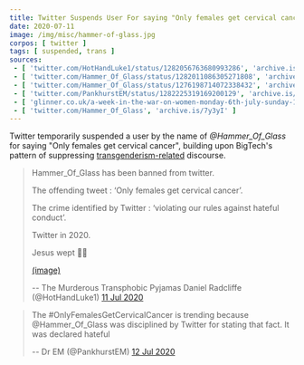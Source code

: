 ```yaml
---
title: Twitter Suspends User For saying "Only females get cervical cancer."
date: 2020-07-11
image: /img/misc/hammer-of-glass.jpg
corpos: [ twitter ]
tags: [ suspended, trans ]
sources:
 - [ 'twitter.com/HotHandLuke1/status/1282056763680993286', 'archive.is/7bC8K' ]
 - [ 'twitter.com/Hammer_Of_Glass/status/1282011086305271808', 'archive.is/Ai0sP' ]
 - [ 'twitter.com/Hammer_Of_Glass/status/1276198714072338432', 'archive.is/9ATlQ' ]
 - [ 'twitter.com/PankhurstEM/status/1282225319169200129', 'archive.is/g9gUB' ]
 - [ 'glinner.co.uk/a-week-in-the-war-on-women-monday-6th-july-sunday-12th-july/', 'archive.is/4iFyC#selection-1177.0-1189.2' ]
 - [ 'twitter.com/Hammer_Of_Glass', 'archive.is/7y3yI' ]
---
```


Twitter temporarily suspended a user by the name of _@Hammer_Of_Glass_ for
saying "Only females get cervical cancer", building upon BigTech's pattern of
suppressing [transgenderism-related](/t/trans/) discourse.

> Hammer_Of_Glass has been banned from twitter.
>
> The offending tweet : ‘Only females get cervical cancer’. 
>
> The crime identified by Twitter : ‘violating our rules against hateful
> conduct’.
>
> Twitter in 2020.
>
> Jesus wept :man_facepalming:
>
> [(image)](notice.jpg)
>
> -- The Murderous Transphobic Pyjamas Daniel Radcliffe (@HotHandLuke1) [11 Jul 2020](https://archive.is/7bC8K)

> The #OnlyFemalesGetCervicalCancer is trending because @Hammer_Of_Glass was
> disciplined by Twitter for stating that fact. It was declared hateful
>
> -- Dr EM (@PankhurstEM) [12 Jul 2020](https://archive.is/g9gUB#selection-6931.0-6951.74)
